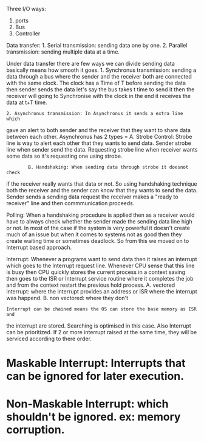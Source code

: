 Three I/O ways: 
1. ports
2. Bus
3. Controller


Data transfer:
    1. Serial transmission: sending data one by one.
    2. Parallel transmission: sending multiple data at a time.

Under data transfer there are few ways we can divide sending data basically
means how smooth it goes.
    1. Synchronus transmission: sending a data through a bus where the sender
and the receiver both are connected with the same clock. The clock has a Time 
of T before sending the data then sender sends the data let's say the bus takes
t time to send it then the receiver will going to Synchronise with the clock 
in the end it receives the data at t+T time.

    2. Asynchronus transmission: In Asynchronus it sends a extra line which 
gave an alert to both sender and the receiver that they want to share data 
between each other. 
        Asynchronus has 2 types = 
            A. Strobe Control: Strobe line is way to alert each other that they 
wants to send data. Sender strobe line when sender send the data. Requesting 
strobe line when receiver wants some data so it's requesting one using strobe.
            
            B. Handshaking: When sending data through strobe it doesnot check 
if the receiver really wants that data or not. So using handshaking technique
both the receiver and the sender can know that they wants to send the data.
Sender sends a  sending data request the receiver makes a "ready to receiver"
line and then commmunication proceeds.

Polling: 
    When a handshaking procedure is applied then as a receiver would have to 
always check whether the sender made the sending data line high or not. In 
most of the case if the system is very powerful it doesn't create much of an
issue but when it comes to systems not as good then they create waiting time
or sometimes deadlock. So from this we moved on to Interrupt based approach.

Interrupt:
    Whenever a programs want to send data then it raises an interrupt which
goes to the Interrupt request line. Whenever CPU sense that this line is 
busy then CPU quickly stores the current process in a context saving then 
goes to the ISR or Interrupt service routine where it completes the job and
from the context restart the previous hold process.
    A. vectored interrupt: where the interrupt provides an address or ISR where
the interrupt was happend.
    B. non vectored: where they don't

    Interrupt can be chained means the OS can store the base memory as ISR and 
the interrupt are stored. Searching is optimised in this case.
    Also Interrupt can be prioritized. If 2 or more interrupt raised at the 
same time, they will be serviced according to there order.

# Maskable Interrupt: Interrupts that can be ignored for later execution.
# Non-Maskable Interrupt: which shouldn't be ignored. ex: memory corruption.
